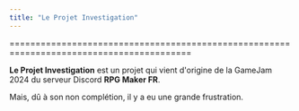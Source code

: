 ```yaml
---
title: "Le Projet Investigation"
---
```

=========================================================================================

**Le Projet Investigation** est un projet qui vient d'origine de la GameJam 2024 du serveur Discord **RPG Maker FR**.

Mais, dû à son non complétion, il y a eu une grande frustration.